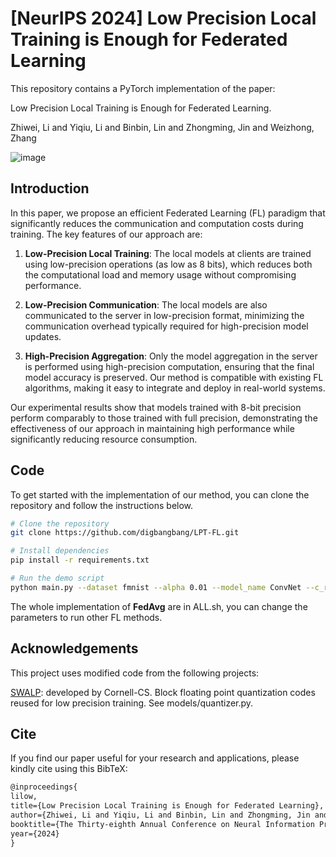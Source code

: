 # [NeurIPS 2024] Low Precision Local Training is Enough for Federated Learning

This repository contains a PyTorch implementation of the paper:

Low Precision Local Training is Enough for Federated Learning.

Zhiwei, Li and Yiqiu, Li and Binbin, Lin and Zhongming, Jin and Weizhong, Zhang

![image](https://github.com/user-attachments/assets/09afd1d8-9987-4d6a-a3c3-a0f62a362ee4)

## Introduction
In this paper, we propose an efficient Federated Learning (FL) paradigm that significantly reduces the communication and computation costs during training. The key features of our approach are:

1. **Low-Precision Local Training**: The local models at clients are trained using low-precision operations (as low as 8 bits), which reduces both the computational load and memory usage without compromising performance.
   
2. **Low-Precision Communication**: The local models are also communicated to the server in low-precision format, minimizing the communication overhead typically required for high-precision model updates.

3. **High-Precision Aggregation**: Only the model aggregation in the server is performed using high-precision computation, ensuring that the final model accuracy is preserved. Our method is compatible with existing FL algorithms, making it easy to integrate and deploy in real-world systems.

Our experimental results show that models trained with 8-bit precision perform comparably to those trained with full precision, demonstrating the effectiveness of our approach in maintaining high performance while significantly reducing resource consumption.

## Code

To get started with the implementation of our method, you can clone the repository and follow the instructions below.

```bash
# Clone the repository
git clone https://github.com/digbangbang/LPT-FL.git

# Install dependencies
pip install -r requirements.txt

# Run the demo script
python main.py --dataset fmnist --alpha 0.01 --model_name ConvNet --c_rounds 200 --project_name FL_experiment --block_dim BC --use_quantization --quantization_bits 8 --moving_average --ma_start 1 --moving_weight 0.9 --batch_size 32
```

The whole implementation of **FedAvg** are in ALL.sh, you can change the parameters to run other FL methods.

## Acknowledgements
This project uses modified code from the following projects:

[SWALP](https://github.com/stevenygd/SWALP): developed by Cornell-CS. Block floating point quantization codes reused for low precision training. See models/quantizer.py.

## Cite

If you find our paper useful for your research and applications, please kindly cite using this BibTeX:

```latex
@inproceedings{
lilow,
title={Low Precision Local Training is Enough for Federated Learning},
author={Zhiwei, Li and Yiqiu, Li and Binbin, Lin and Zhongming, Jin and Weizhong, Zhang},
booktitle={The Thirty-eighth Annual Conference on Neural Information Processing Systems},
year={2024}
}
```
